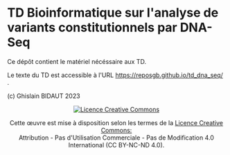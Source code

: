 # TD Bioinformatique sur l'analyse de variants constitutionnels par DNA-Seq

Ce dépôt contient le matériel nécéssaire aux TD.

Le texte du TD est accessible à l'URL https://reposgb.github.io/td_dna_seq/ .

(c) Ghislain BIDAUT 2023
<div style="text-align: center">
<a rel="license" href="http://creativecommons.org/licenses/by-nc-nd/4.0/"><img alt="Licence Creative Commons" style="border-width:0" src="https://licensebuttons.net/l/by-nc-nd/4.0/88x31.png"></a><br>

Cette œuvre est mise à disposition selon les termes de la <a rel="license" href="http://creativecommons.org/licenses/by-nc-nd/4.0/">Licence Creative Commons:</a> <br>Attribution - Pas d'Utilisation Commerciale - Pas de Modification 4.0 International (CC BY-NC-ND 4.0).
</div>

